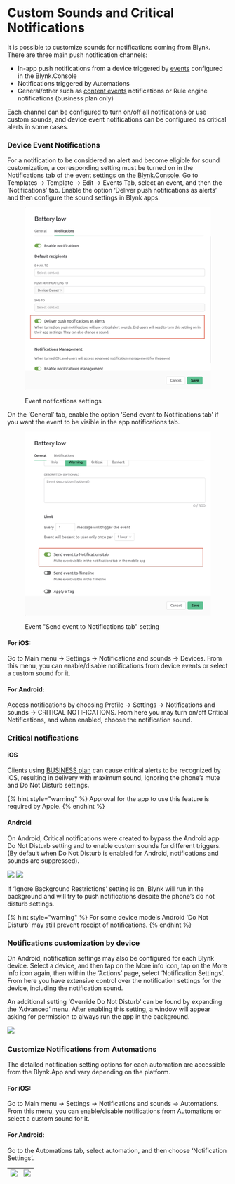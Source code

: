 # Custom Sounds and Critical Notifications

It is possible to customize sounds for notifications coming from Blynk. There are three main push notification channels:

* In-app push notifications from a device triggered by [events](../custom-events/events-general-setting.md) configured in the Blynk.Console&#x20;
* Notifications triggered by Automations&#x20;
* General/other such as [content events](../custom-events/events-content-events.md) notifications or Rule engine notifications (business plan only)

Each channel can be configured to turn on/off all notifications or use custom sounds, and device event notifications can be configured as critical alerts in some cases.&#x20;

### Device Event Notifications

For a notification to be considered an alert and become eligible for sound customization, a corresponding setting must be turned on in the Notifications tab of the event settings on the [Blynk.Console](https://blynk.cloud/).  Go to Templates -> Template -> Edit -> Events Tab, select an event, and then the ‘Notifications’ tab. Enable the option ‘Deliver push notifications as alerts’ and then configure the sound settings in Blynk apps.

<figure><img src="../../../../.gitbook/assets/image (2) (2).png" alt=""><figcaption><p>Event notifcations settings</p></figcaption></figure>

On the ‘General’ tab, enable the option ‘Send event to Notifications tab’ if you want the event to be visible in the app notifications tab.

<figure><img src="../../../../.gitbook/assets/image (1).png" alt=""><figcaption><p>Event "Send event to Notifications tab" setting</p></figcaption></figure>

#### For iOS:

Go to Main menu -> Settings -> Notifications and sounds -> Devices. From this menu, you can enable/disable notifications from device events or select a custom sound for it.

#### For Android:

Access notifications by choosing Profile -> Settings -> Notifications and sounds -> CRITICAL NOTIFICATIONS.  From here you may turn on/off Critical Notifications, and when enabled, choose the notification sound. &#x20;

### Critical notifications

#### iOS

Clients using [BUSINESS plan](https://blynk.io/pricing/business-plan) can cause critical alerts to be recognized by iOS, resulting in delivery with maximum sound, ignoring the phone’s mute and Do Not Disturb settings.

{% hint style="warning" %}
Approval for the app to use this feature is required by Apple.
{% endhint %}

#### Android

On Android, Critical notifications were created to bypass the Android app Do Not Disturb setting and to enable custom sounds for different triggers. (By default when Do Not Disturb is enabled for Android, notifications and sounds are suppressed).

![](https://lh4.googleusercontent.com/mpVqM6HCmq\_pNHXu\_kVBy3x4fogK6z4EcTmneJQDFSXbjyAO8eQs8E-DtJmdqbTDdYZTAFNelAt93rbMP7IhN0xEpfDoefPs1nNt0rKuHkNPDwLgjY-Yv69\_3Ge5849YkpA-fNEHHUi9HXgPkwUSqf7lD0kI-IvSSr7M1h49M\_ZioKA9MxISzHn-q6LdUw)    ![](https://lh6.googleusercontent.com/QlshOhaAvFfokgobt8PzwvdxnMmIWIJDTE3NJAM-nn317q4xDdat7FWcAQEVv7xmum2mjnZp9e2Z4MUsl\_5ib5LYgHkuIwSLFzr8ELDN\_IRBlNkpb5NcYwkXZjZ8Tar3mKtHRl4sW9F-CRyKAMK-9UCJza6mtHASJts3SASMbR7sjRm-a5A8Rlrq7FqXdQ)

If ‘Ignore Background Restrictions’ setting is on, Blynk will run in the background and will try to push notifications despite the phone’s do not disturb settings.

{% hint style="warning" %}
For some device models Android ‘Do Not Disturb’ may still prevent receipt of notifications.
{% endhint %}

### Notifications customization by device

On Android, notification settings may also be configured for each Blynk device. Select a device, and then tap on the More info icon, tap on the More info icon again, then within the ‘Actions’ page, select ‘Notification Settings’. From here you have extensive control over the notification settings for the device, including the notification sound.

An additional setting ‘Override Do Not Disturb’ can be found by expanding the ‘Advanced’ menu. After enabling this setting, a window will appear asking for permission to always run the app in the background.

![](https://lh4.googleusercontent.com/UlvJN22bwAdjDz78ECtZz0mRF-mk0hTOp8rSo8vghpX40CulhunmV\_79lNyATEudfqR0Tk-j6S\_4BpBbGfVfLjN4vPgbLf5aRc-xCGebIQHV6dw02IC-FQGP7qoO-k0gI1bXymGlG69A7pQ\_b55HbGfUrGGYvi0UqPAP5onR8dVq3f-8mxSTHlIsruEoig)



### Customize Notifications from Automations

The detailed notification setting options for each automation are accessible from the Blynk.App and vary depending on the platform.&#x20;

#### For iOS:

Go to Main menu -> Settings -> Notifications and sounds -> Automations. From this menu, you can enable/disable notifications from Automations or select a custom sound for it.

#### For Android:

Go to the Automations tab, select automation, and then choose ‘Notification Settings’.

| ![](https://lh3.googleusercontent.com/TUtmfIlLfuWJAU3ofNzZqMMfJXP2WzUjUhghhvUMiaDHpY4ciZXraNYfxiFlSKHgvrKNInZavwGzPa8L86EMZcJQSwEVczKnBo5iIYxKboOPenABzJwJOBJtC\_BQ0GYb2s7v9M06rL5-ybcpPGgF2JEstnWWUpIpQa9HNx2h4hUptduxjbY9kg4saPe9OQ) | ![](https://lh5.googleusercontent.com/Qy-vyLljcpRWigkCtZ8o7fAgpyMd8sV\_P\_3Gy1vtLcVQ9vh8sY\_BuzJ5kePyKRHxXf4VSUa6suJ3QYM5MKyuXm9s82lp1X-c2L1iQoUktYiy9SIXg4RE27um6PxSHhlON-etdqzszRcHU5sQtODllnSAYK5y7eV\_SPcKqkc0nv7EDHP\_nzusLwGbC7nTHQ) |
| -------------------------------------------------------------------------------------------------------------------------------------------------------------------------------------------------------------------------------------- | ------------------------------------------------------------------------------------------------------------------------------------------------------------------------------------------------------------------------------------------ |
